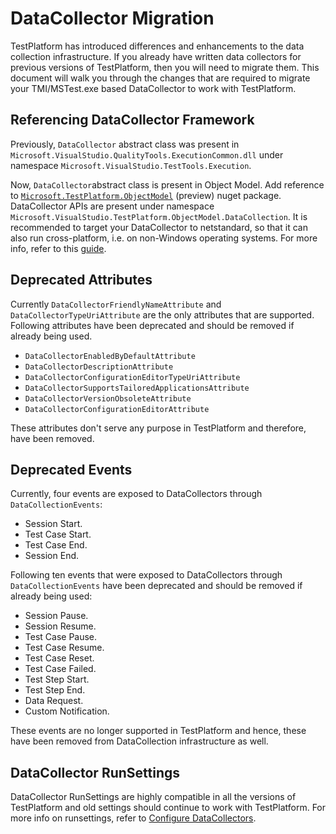 # DataCollector Migration 
TestPlatform has introduced differences and enhancements to the data collection infrastructure. If you already have written data collectors for previous versions of TestPlatform, then you will need to migrate them.
This document will walk you through the changes that are required to migrate your TMI/MSTest.exe based DataCollector to work with TestPlatform.

## Referencing DataCollector Framework
Previously, `DataCollector` abstract class was present in `Microsoft.VisualStudio.QualityTools.ExecutionCommon.dll` under namespace `Microsoft.VisualStudio.TestTools.Execution`.

Now, `DataCollector`abstract class is present in Object Model. Add reference to [`Microsoft.TestPlatform.ObjectModel`](https://www.nuget.org/packages/Microsoft.TestPlatform.ObjectModel/15.5.0-preview-20170810-02)  (preview) nuget package. DataCollector APIs are present under namespace `Microsoft.VisualStudio.TestPlatform.ObjectModel.DataCollection`.
It is recommended to target your DataCollector to netstandard, so that it can also run cross-platform, i.e. on non-Windows operating systems.
For more info, refer to this [guide](./docs/extensions/datacollector.md).

## Deprecated Attributes
Currently `DataCollectorFriendlyNameAttribute` and `DataCollectorTypeUriAttribute` are the only attributes that are supported. 
Following attributes have been deprecated and should be removed if already being used.
* `DataCollectorEnabledByDefaultAttribute`
* `DataCollectorDescriptionAttribute`
* `DataCollectorConfigurationEditorTypeUriAttribute`
* `DataCollectorSupportsTailoredApplicationsAttribute`
* `DataCollectorVersionObsoleteAttribute` 
* `DataCollectorConfigurationEditorAttribute`

These attributes don't serve any purpose in TestPlatform and therefore, have been removed.

## Deprecated Events
Currently, four events are exposed to DataCollectors through `DataCollectionEvents`:
* Session Start.
* Test Case Start.
* Test Case End.
* Session End.

Following ten events that were exposed to DataCollectors through `DataCollectionEvents` have been deprecated and should be removed if already being used:
* Session Pause.
* Session Resume.
* Test Case Pause.
* Test Case Resume.
* Test Case Reset.
* Test Case Failed.
* Test Step Start.
* Test Step End.
* Data Request.
* Custom Notification.

These events are no longer supported in TestPlatform and hence, these have been removed from DataCollection infrastructure as well.

## DataCollector RunSettings
DataCollector RunSettings are highly compatible in all the versions of TestPlatform and old settings should continue to work with TestPlatform. For more info on runsettings, refer to [Configure DataCollectors](./docs/analyze.md#configure-datacollectors).
